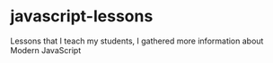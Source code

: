 # javascript-lessons
Lessons that I teach my students, I gathered more information about Modern JavaScript
